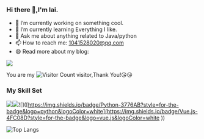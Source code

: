 
### Hi there 👋,I'm lai.

- 🔭 I’m currently working on something cool.
- 🌱 I’m currently learning Everything I like.
- 💬 Ask me about anything related to Java/python
- 📫 How to reach me: 1041528020@qq.com
- 😄 Read more about my blog:

![](https://github-readme-stats.vercel.app/api?username=11k11k&show_icons=true&theme=transparent)

You are my ![Visitor Count](https://profile-counter.glitch.me/11k11k/count.svg) visitor,Thank You!:kissing_heart::kissing_heart:

### My Skill Set

![](https://img.shields.io/badge/Java-ED8B00?style=for-the-badge&logo=openjdk&logoColor=white)![](https://img.shields.io/badge/Python-3776AB?style=for-the-badge&logo=python&logoColor=white)![]([https://img.shields.io/badge/Python-3776AB?style=for-the-badge&logo=python&logoColor=white](https://img.shields.io/badge/Vue.js-4FC08D?style=for-the-badge&logo=vue.js&logoColor=white
))


![Top Langs](https://github-readme-stats.vercel.app/api/top-langs/?username=11k11k&layout=compact&theme=tokyonight)

